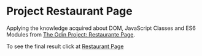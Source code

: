 # Project Restaurant Page

Applying the knowledge acquired about DOM, JavaScript Classes and ES6 Modules from [The Odin Project: Restaurante Page](https://www.theodinproject.com/courses/javascript/lessons/restaurant-page).

To see the final result click at [Restaurant Page]()


